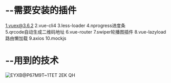 # --需要安装的插件
1.vuex@3.6.2   2.vue-cli4   3.less-loader   4.nprogress进度条   
5.qrcode自动生成二维码地址   6.vue-router   7.swiper轮播图插件   8.vue-lazyload路由懒加载   9.axios  10.mockjs

# --用到的技术
![EYXB@P67M9T~1TET 2EK QH](https://user-images.githubusercontent.com/65862458/180693062-4e75be70-7021-4bc4-bfa6-b7ce0ead0a6c.png)
